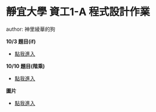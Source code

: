 # 靜宜大學 資工1-A 程式設計作業

author: 神里綾華的狗

<strong> 10/3 題目(if) </strong>
<br>
* [點我進入](https://github.com/archie0732/pu-computer-programming-G1-hw/edit/main/1003/README.md) <br>

<strong> 10/10 題目(階乘) </strong>
<br>
* [點我進入](https://github.com/archie0732/pu-computer-programming-G1-hw/blob/main/1010/README.md) <br>

<strong>圖片 </strong>
* [點我進入](https://github.com/archie0732/pu-computer-programming-G1-hw/blob/main/1010/README.md) <br>

